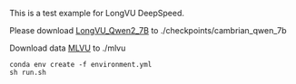 This is a test example for LongVU DeepSpeed.

Please download [LongVU_Qwen2_7B](https://huggingface.co/Vision-CAIR/LongVU_Qwen2_7B) to ./checkpoints/cambrian_qwen_7b

Download data [MLVU](https://huggingface.co/datasets/MLVU/MVLU) to ./mlvu

```
conda env create -f environment.yml
sh run.sh
```

